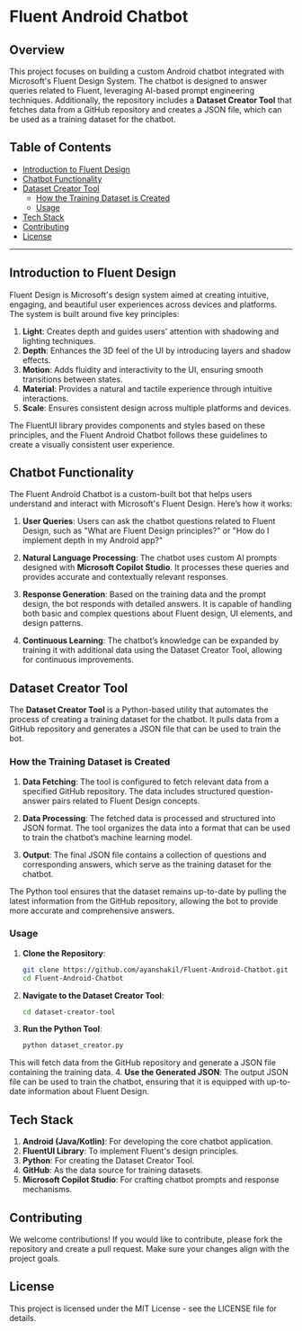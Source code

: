# Fluent Android Chatbot

## Overview

This project focuses on building a custom Android chatbot integrated with Microsoft's Fluent Design System. The chatbot is designed to answer queries related to Fluent, leveraging AI-based prompt engineering techniques. Additionally, the repository includes a **Dataset Creator Tool** that fetches data from a GitHub repository and creates a JSON file, which can be used as a training dataset for the chatbot.

## Table of Contents
- [Introduction to Fluent Design](#introduction-to-fluent-design)
- [Chatbot Functionality](#chatbot-functionality)
- [Dataset Creator Tool](#dataset-creator-tool)
  - [How the Training Dataset is Created](#how-the-training-dataset-is-created)
  - [Usage](#usage)
- [Tech Stack](#tech-stack)
- [Contributing](#contributing)
- [License](#license)

---

## Introduction to Fluent Design

Fluent Design is Microsoft's design system aimed at creating intuitive, engaging, and beautiful user experiences across devices and platforms. The system is built around five key principles:

1. **Light**: Creates depth and guides users' attention with shadowing and lighting techniques.
2. **Depth**: Enhances the 3D feel of the UI by introducing layers and shadow effects.
3. **Motion**: Adds fluidity and interactivity to the UI, ensuring smooth transitions between states.
4. **Material**: Provides a natural and tactile experience through intuitive interactions.
5. **Scale**: Ensures consistent design across multiple platforms and devices.

The FluentUI library provides components and styles based on these principles, and the Fluent Android Chatbot follows these guidelines to create a visually consistent user experience.

## Chatbot Functionality

The Fluent Android Chatbot is a custom-built bot that helps users understand and interact with Microsoft's Fluent Design. Here’s how it works:

1. **User Queries**: Users can ask the chatbot questions related to Fluent Design, such as "What are Fluent Design principles?" or "How do I implement depth in my Android app?"
   
2. **Natural Language Processing**: The chatbot uses custom AI prompts designed with **Microsoft Copilot Studio**. It processes these queries and provides accurate and contextually relevant responses.

3. **Response Generation**: Based on the training data and the prompt design, the bot responds with detailed answers. It is capable of handling both basic and complex questions about Fluent design, UI elements, and design patterns.

4. **Continuous Learning**: The chatbot’s knowledge can be expanded by training it with additional data using the Dataset Creator Tool, allowing for continuous improvements.

## Dataset Creator Tool

The **Dataset Creator Tool** is a Python-based utility that automates the process of creating a training dataset for the chatbot. It pulls data from a GitHub repository and generates a JSON file that can be used to train the bot.

### How the Training Dataset is Created

1. **Data Fetching**: The tool is configured to fetch relevant data from a specified GitHub repository. The data includes structured question-answer pairs related to Fluent Design concepts.

2. **Data Processing**: The fetched data is processed and structured into JSON format. The tool organizes the data into a format that can be used to train the chatbot’s machine learning model.

3. **Output**: The final JSON file contains a collection of questions and corresponding answers, which serve as the training dataset for the chatbot.

The Python tool ensures that the dataset remains up-to-date by pulling the latest information from the GitHub repository, allowing the bot to provide more accurate and comprehensive answers.

### Usage

1. **Clone the Repository**:
   ```bash
   git clone https://github.com/ayanshakil/Fluent-Android-Chatbot.git
   cd Fluent-Android-Chatbot
2. **Navigate to the Dataset Creator Tool**:
   ```bash
   cd dataset-creator-tool
3. **Run the Python Tool**:
   ```bash
   python dataset_creator.py
This will fetch data from the GitHub repository and generate a JSON file containing the training data.
4. **Use the Generated JSON**: 
The output JSON file can be used to train the chatbot, ensuring that it is equipped with up-to-date information about Fluent Design.

## Tech Stack
1. **Android (Java/Kotlin)**: For developing the core chatbot application.
2. **FluentUI Library**: To implement Fluent's design principles.
3. **Python**: For creating the Dataset Creator Tool.
4. **GitHub**: As the data source for training datasets.
5. **Microsoft Copilot Studio**: For crafting chatbot prompts and response mechanisms.


## Contributing
We welcome contributions! If you would like to contribute, please fork the repository and create a pull request. Make sure your changes align with the project goals.

## License
This project is licensed under the MIT License - see the LICENSE file for details.





